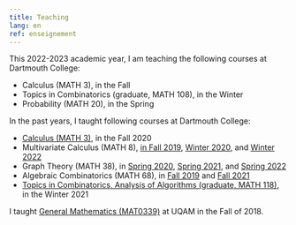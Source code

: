 ```yaml
---
title: Teaching
lang: en
ref: enseignement
---
```


This 2022-2023 academic year, I am teaching the following courses at Dartmouth College:
 * Calculus (MATH 3), in the Fall
 * Topics in Combinatorics (graduate, MATH 108), in the Winter
 * Probability (MATH 20), in the Spring

In the past years, I taught following courses at Dartmouth College:
 * [Calculus (MATH 3)](https://math.dartmouth.edu/~m3f20), in the Fall 2020
 * Multivariate Calculus (MATH 8), [in Fall 2019](https://math.dartmouth.edu/~m8f19), [Winter 2020](https://math.dartmouth.edu/~m8w20), and [Winter 2022](https://math.dartmouth.edu/~m8w22)
 * Graph Theory (MATH 38), in [Spring 2020](https://math.dartmouth.edu/~m38s20), [Spring 2021](https://math.dartmouth.edu/~m38s21), and [Spring 2022](https://math.dartmouth.edu/~m38s21)
 * Algebraic Combinatorics (MATH 68), in [Fall 2019](https://math.dartmouth.edu/~m68f19) and [Fall 2021](https://math.dartmouth.edu/~m68f21)
 * [Topics in Combinatorics, Analysis of Algorithms (graduate, MATH 118)](https://canvas.dartmouth.edu/courses/44288), in the Winter 2021


I taught [General Mathematics (MAT0339)](mat0339.html) at UQAM in the Fall of 2018.
